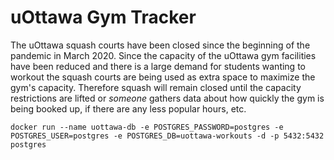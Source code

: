 # uOttawa Gym Tracker

The uOttawa squash courts have been closed since the beginning of the pandemic in March 2020. Since the capacity of the uOttawa gym facilities have been reduced and there is a large demand for students wanting to workout the squash courts are being used as extra space to maximize the gym's capacity. Therefore squash will remain closed until the capacity restrictions are lifted or _someone_ gathers data about how quickly the gym is being booked up, if there are any less popular hours, etc.


```
docker run --name uottawa-db -e POSTGRES_PASSWORD=postgres -e POSTGRES_USER=postgres -e POSTGRES_DB=uottawa-workouts -d -p 5432:5432 postgres
```